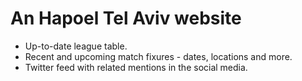 # An Hapoel Tel Aviv website
* Up-to-date league table.
* Recent and upcoming match fixures - dates, locations and more.
* Twitter feed with related mentions in the social media.
